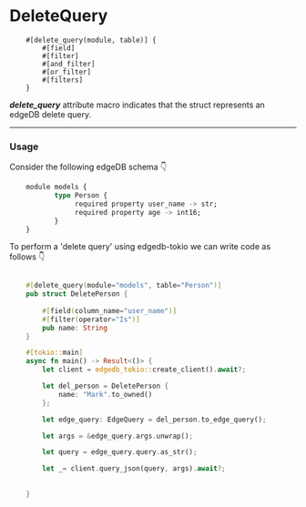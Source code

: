 # DeleteQuery

        #[delete_query(module, table)] {
            #[field]
            #[filter]
            #[and_filter]
            #[or_filter]
            #[filters]
        }

**_delete_query_** attribute macro indicates that the struct represents an edgeDB delete query.

---

### Usage

Consider the following edgeDB schema 👇

```sql
    module models { 
           type Person {
                required property user_name -> str;
                required property age -> int16;
           }
    }
```

To perform a 'delete query' using edgedb-tokio we can write code as follows 👇

```rust
    
    #[delete_query(module="models", table="Person")]
    pub struct DeletePerson {
        
        #[field(column_name="user_name")]
        #[filter(operator="Is")]
        pub name: String
    }

    #[tokio::main]
    async fn main() -> Result<()> {
        let client = edgedb_tokio::create_client().await?;

        let del_person = DeletePerson {
            name: "Mark".to_owned()
        };

        let edge_query: EdgeQuery = del_person.to_edge_query();

        let args = &edge_query.args.unwrap();

        let query = edge_query.query.as_str();

        let _= client.query_json(query, args).await?;
        
        
    }

```
